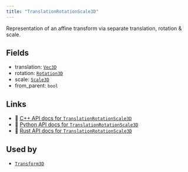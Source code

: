 ```yaml
---
title: "TranslationRotationScale3D"
---
```


Representation of an affine transform via separate translation, rotation & scale.

## Fields

* translation: [`Vec3D`](../datatypes/vec3d.md)
* rotation: [`Rotation3D`](../datatypes/rotation3d.md)
* scale: [`Scale3D`](../datatypes/scale3d.md)
* from_parent: `bool`

## Links
 * 🌊 [C++ API docs for `TranslationRotationScale3D`](https://ref.rerun.io/docs/cpp/stable/structrerun_1_1datatypes_1_1TranslationRotationScale3D.html)
 * 🐍 [Python API docs for `TranslationRotationScale3D`](https://ref.rerun.io/docs/python/stable/common/datatypes#rerun.datatypes.TranslationRotationScale3D)
 * 🦀 [Rust API docs for `TranslationRotationScale3D`](https://docs.rs/rerun/latest/rerun/datatypes/struct.TranslationRotationScale3D.html)


## Used by

* [`Transform3D`](../datatypes/transform3d.md)
